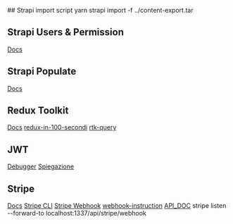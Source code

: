 ## Strapi import script
yarn strapi import -f ../content-export.tar

## Strapi Users & Permission
[Docs](https://docs.strapi.io/dev-docs/plugins/users-permissions)

## Strapi Populate
[Docs](https://docs.strapi.io/dev-docs/api/rest/populate-select)

## Redux Toolkit
[Docs](https://redux-toolkit.js.org/)
[redux-in-100-secondi](https://www.youtube.com/watch?v=_shA5Xwe8_4&t=77s)
[rtk-query](https://redux-toolkit.js.org/rtk-query/overview)

## JWT
[Debugger](https://jwt.io/)
[Spiegazione](https://dev.to/jaypmedia/jwt-explained-in-4-minutes-with-visuals-g3n#:~:text=JWT%20stands%20for%20JSON%20Web,known%20only%20to%20the%20server.)

## Stripe
[Docs](https://docs.stripe.com/)
[Stripe CLI](https://stripe.com/docs/stripe-cli)
[Stripe Webhook](https://docs.stripe.com/webhooks)
[webhook-instruction](https://dashboard.stripe.com/test/webhooks/create?endpoint_location=local)
[API_DOC](https://docs.stripe.com/api)
stripe listen --forward-to localhost:1337/api/stripe/webhook

